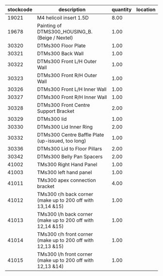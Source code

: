 |stockcode|description|quantity|location|
|---------|-----------|--------|--------|
|19021|M4 helicoil insert 1.5D|8.00||
|19678|Painting of DTMS300_HOUSING_B. (Beige / Nextel)|1.00||
|30320|DTMs300 Floor Plate|1.00||
|30321|DTMs300 Back Wall|1.00||
|30322|DTMs300 Front L/H Outer Wall|1.00||
|30323|DTMs300 Front R/H Outer Wall|1.00||
|30326|DTMs300 Front L/H Inner Wall|1.00||
|30327|DTMs300 Front R/H Inner Wall|1.00||
|30328|DTMs300 Front Centre Support Bracket|2.00||
|30329|DTMs300 lid|1.00||
|30330|DTMs300 Lid Inner Ring|2.00||
|30332|DTMs300 Centre Baffle Plate (up-issued, too long)|1.00||
|30336|DTMs300 Lid to Floor Pillars|2.00||
|30342|DTMs300 Belly Pan Spacers|2.00||
|41002|TMs300 Right Hand Panel|1.00||
|41003|TMs300 left hand panel|1.00||
|41011|TMs300 apex connection bracket|4.00||
|41012|TMs300 r/h back corner (make up to 200 off with 13,14 &15)|1.00||
|41013|TMs300 l/h back corner (make up to 200 off with 12,14 &15)|1.00||
|41014|TMs300 r/h front corner (make up to 200 off with 12,13 &15)|1.00||
|41015|TMs300 l/h front corner (make up to 200 off with 12,13 &14)|1.00||
